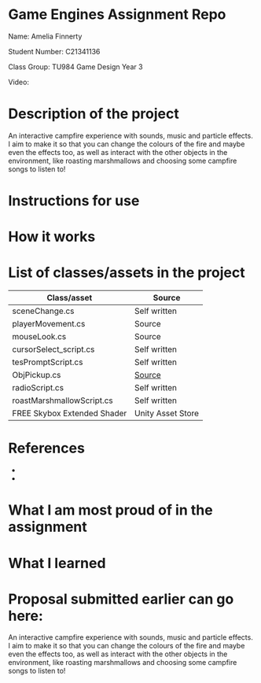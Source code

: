 # Game Engines Assignment Repo

Name: Amelia Finnerty

Student Number: C21341136

Class Group: TU984 Game Design Year 3

Video:

# Description of the project
An interactive campfire experience with sounds, music and particle effects. I aim to make it so that you can change the colours of the fire and maybe even the effects too, as well as interact with the other objects in the environment, like roasting marshmallows and choosing some campfire songs to listen to!

# Instructions for use

# How it works

# List of classes/assets in the project

| Class/asset | Source |
|-----------|-----------|
| sceneChange.cs | Self written |
| playerMovement.cs | Source |
| mouseLook.cs | Source |
| cursorSelect_script.cs | Self written |
| tesPromptScript.cs | Self written |
| ObjPickup.cs | [Source](https://www.youtube.com/watch?v=HAvHeIBVyvY) |
| radioScript.cs | Self written |
| roastMarshmallowScript.cs | Self written |
| FREE Skybox Extended Shader | Unity Asset Store |

# References
* 
* 

# What I am most proud of in the assignment

# What I learned

# Proposal submitted earlier can go here:
An interactive campfire experience with sounds, music and particle effects. I aim to make it so that you can change the colours of the fire and maybe even the effects too, as well as interact with the other objects in the environment, like roasting marshmallows and choosing some campfire songs to listen to!
